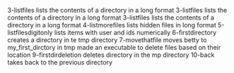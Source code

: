 3-listfiles lists the contents of a directory in a long format
3-listfiles lists the contents of a directory in a long format
3-listfiles lists the contents of a directory in a long format
4-listmorefiles lists hidden files in long format
5-listfilesdigitonly lists items with user and ids numerically
6-firstdirectory creates a directory in te tmp directory
7-movethatfile moves betty to my_first_dirctory in tmp
made an executable to delete files based on their location
9-firstdirdeletion deletes directory in the mp directory
10-back takes back to the previous directory
